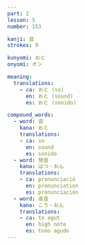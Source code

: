 ```yaml
---
part: 2
lesson: 5
number: 153

kanji: 音
strokes: 9

kunyomi: おと
onyomi: オン

meaning:
  translations:
    - ca: おと (so)
      en: おと (sound)
      es: おと (sonido)

compound_words:
  - word: 音
    kana: おと
    translations:
    - ca: so
      en: sound
      es: sonido
  - word: 発音
    kana: はつ・おん
    translations:
    - ca: pronunciació
      en: pronunciation
      es: pronunciación
  - word: 高音
    kana: こう・おん
    translations:
    - ca: to agut
      en: high note
      es: tono agudo
---
```

